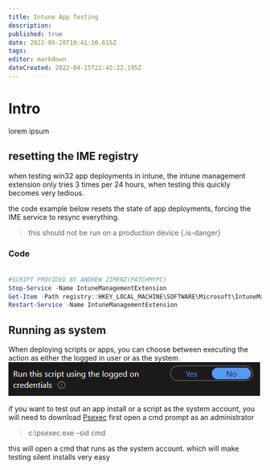 ```yaml
---
title: Intune App Testing
description: 
published: true
date: 2022-05-28T10:41:50.615Z
tags: 
editor: markdown
dateCreated: 2022-04-15T22:42:22.195Z
---
```


# Intro

lorem ipsum


## resetting the IME registry

when testing win32 app deployments in intune, the intune management extension only tries 3 times per 24 hours, when testing this quickly becomes very tedious.

the code example below resets the state of app deployments, forcing the IME service to resync everything.
> 
> this should not be run on a production device
{.is-danger}


### Code
```powershell

#SCRIPT PROVIDED BY ANDREW JIMENZ(PATCHMYPC)
Stop-Service -Name IntuneManagementExtension
Get-Item -Path registry::HKEY_LOCAL_MACHINE\SOFTWARE\Microsoft\IntuneManagementExtension\win32App* | Remove-Item -Force -Recurse
Restart-Service -Name IntuneManagementExtension
```

## Running as system

When deploying scripts or apps, you can choose between executing the action as either the logged in user or as the system.
![script-context.png](/script-context.png)

if you want to test out an app install or a script as the system account, you will need to download [Psexec](https://docs.microsoft.com/en-us/sysinternals/downloads/psexec) first
open a cmd prompt as an administrator
> c:\psexec.exe -sid cmd

this will open a cmd that runs as the system account. which will make testing silent installs very easy
